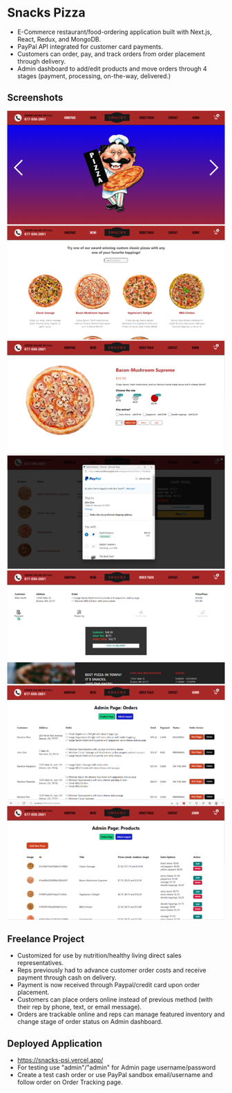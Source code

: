 # Snacks Pizza
 
- E-Commerce restaurant/food-ordering application built with Next.js, React, Redux, and MongoDB. 
- PayPal API integrated for customer card payments. 
- Customers can order, pay, and track orders from order placement through delivery.
- Admin dashboard to add/edit products and move orders through 4 stages (payment, processing, on-the-way, delivered.)

## Screenshots
<img src="public/images/screenshots/home_page.png">  
<img src="public/images/screenshots/pizza_list.png">
<img src="public/images/screenshots/product_page.png">
<img src="public/images/screenshots/paypal_order.png">
<img src="public/images/screenshots/order_tracker.png">
<img src="public/images/screenshots/admin_page_orders.png">
<img src="public/images/screenshots/admin_page_update.png">
 
## Freelance Project
- Customized for use by nutrition/healthy living direct sales representatives.
- Reps previously had to advance customer order costs and receive payment through cash on delivery.
- Payment is now received through Paypal/credit card upon order placement.
- Customers can place orders online instead of previous method (with their rep by phone, text, or email message).
- Orders are trackable online and reps can manage featured inventory and change stage of order status on Admin dashboard.  

## Deployed Application
- https://snacks-psi.vercel.app/ 
- For testing use "admin"/"admin" for Admin page username/password
- Create a test cash order or use PayPal sandbox email/username and follow order on Order Tracking page.
